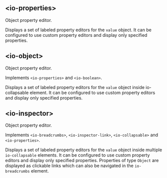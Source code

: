 ## &lt;io-properties&gt;

Object property editor.

<io-element-demo element="io-properties" properties='{"labeled": true, "value": {"number": 0.5, "string": "hello", "boolean": true, "null": null, "object": {"prop": "prop"}, "array": [1, 2, 3]}, "properties": ["number", "string", "boolean", "null", "object", "array"], "config": {"type:number": ["io-slider", {"step": 0.01}], "boolean": ["io-switch"]}}' config='{"config": ["io-object", {"expanded": true}], "properties": ["io-object", {"expanded": true}]}'></io-element-demo>

Displays a set of labeled property editors for the `value` object. It can be configured to use custom property editors and display only specified properties.

## &lt;io-object&gt;

Object property editor.

Implements `<io-properties>` and `<io-boolean>`.

<io-element-demo element="io-object" properties='{"expanded": false, "label": "", "labeled": true, "value": {"number": 0.5, "string": "hello", "boolean": true, "null": null, "object": {"prop": "prop"}, "array": [1, 2, 3]}, "properties": ["number", "string", "boolean", "null", "object", "array"], "config": {"type:number": ["io-slider", {"step": 0.01}], "boolean": ["io-switch"]}}'></io-element-demo>

Displays a set of labeled property editors for the `value` object inside io-collapsable element. It can be configured to use custom property editors and display only specified properties.

## &lt;io-inspector&gt;

Object property editor.

Implements `<io-breadcrumbs>`, `<io-inspector-link>`, `<io-collapsable>` and `<io-properties>`.

<io-element-demo element="io-inspector" properties='{"value": {"number": 0.5, "string": "hello", "boolean": true, "null": null, "object": {"prop1": "1", "prop2": "2", "prop3": {}}, "array": [0, 0.5, 1]}, "config": {"type:number": ["io-slider", {"step": 0.1}], "type:string": ["io-option", {"options": ["hello", "goodbye"]}], "object": ["io-properties"]}, "crumbs": []}' config='{"config": ["io-object", {"expanded": true}]}'></io-element-demo>

Displays a set of labeled property editors for the `value` object inside multiple `io-collapsable` elements. It can be configured to use custom property editors and display only specified properties. Properties of type `Object` are displayed as clickable links which can also be navigated in the `io-breadcrumbs` element.
